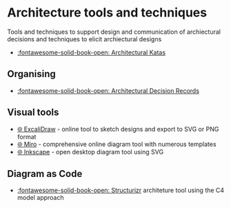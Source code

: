 # Architecture tools and techniques

Tools and techniques to support design and communication of archiectural decisions and techniques to elicit archiectural designs


- [:fontawesome-solid-book-open: Architectural Katas](kata/index.md)

## Organising

- [:fontawesome-solid-book-open: Architectural Decision Records](/docs/architecture/adr.md)


## Visual tools

- [:globe_with_meridians: ExcaliDraw](https://excalidraw.com/) - online tool to sketch designs and export to SVG or PNG format
- [:globe_with_meridians: Miro](https://miro.com/) - comprehensive online diagram tool with numerous templates
- [:globe_with_meridians: Inkscape](https://inkscape.org/) - open desktop diagram tool using SVG


## Diagram as Code

- [:fontawesome-solid-book-open: Structurizr](structurizr.md) architeture tool using the C4 model approach

